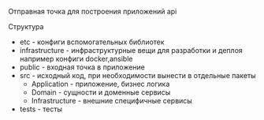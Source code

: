 Отправная точка для построения приложений api

Структура

- etc - конфиги вспомогательных библиотек
- infrastructure - инфраструктурные вещи для разработки и деплоя например конфиги docker,ansible
- public - входная точка в приложение
- src - исходный код, при необходимости вынести в отдельные пакеты
  - Application - приложение, бизнес логика
  - Domain - сущности и доменные сервисы
  - Infrastructure - внешние специфичные сервисы
- tests - тесты



